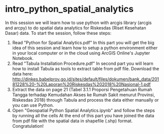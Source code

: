 # intro_python_spatial_analytics
In this session we will learn how to use python with arcgis library (arcgis and arcpy) to do spatial data analytics for Riskesdas (Riset Kesehatan Dasar) data. To start the session, follow these steps:
1. Read "Python for Spatial Analytics.pdf"
In this part you will get the big idea of this session and learn how to setup a python environment either in your local computer or in the cloud using ArcGIS Online's Jupyter Notebook.
2. Read "Tabula Installation Procedure.pdf"
In second part you will learn how to install Tabula as tools to extract table from pdf file. Download the data here: http://dinkes.babelprov.go.id/sites/default/files/dokumen/bank_data/20181228%20-%20Laporan%20Riskesdas%202018%20Nasional-1.pdf
3. Extract the data on page 21 (Tabel 3.1.1 Proporsi Pengetahuan Rumah Tangga terhadap Kemudahan Akses ke Rumah Sakit menurut Provinsi, Riskesdas 2018) through Tabula and process the data either manually or you can use Python.
4. Open "Geospatial Python Spatial Analytics.ipynb" and follow the steps by running all the cells
At the end of this part you have joined the data from pdf file with the spatial data in shapefile (.shp) format. Congratulation!

